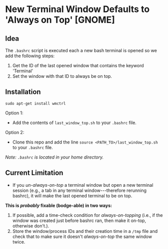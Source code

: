 # New Terminal Window Defaults to 'Always on Top' [GNOME]
## Idea
The `.bashrc` script is executed each a new bash terminal is opened so we add the following steps:
1. Get the ID of the last opened window that contains the keyword 'Terminal'
2. Set the window with that ID to always be on top.

## Installation
`sudo apt-get install wmctrl`

Option 1:
- Add the contents of `last_window_top.sh` to your `.bashrc` file.

Option 2:
- Clone this repo and add the line `source <PATH_TO>/last_window_top.sh` to your `.bashrc` file.

<i>Note: `.bashrc` is located in your home directory.</i>
## Current Limitation
- If you <i>un-always-on-top</i> a terminal window but open a new terminal session (e.g., a tab in any terminal window---therefore rerunning bashrc), it will make the last opened terminal to be on top.

**This is _probably_ fixable (bodge-able) in two ways:**
1. If possible, add a time-check condition for _always-on-topping_ (i.e., if the window was created just before bashrc ran, then make it on-top, otherwise don't.).
2. Store the window/process IDs and their creation time in a `/tmp` file and check that to make sure it doesn't _always-on-top_ the same window twice.
